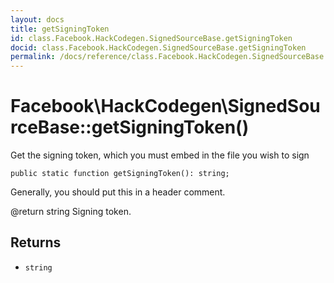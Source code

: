 ```yaml
---
layout: docs
title: getSigningToken
id: class.Facebook.HackCodegen.SignedSourceBase.getSigningToken
docid: class.Facebook.HackCodegen.SignedSourceBase.getSigningToken
permalink: /docs/reference/class.Facebook.HackCodegen.SignedSourceBase.getSigningToken.md
---
```

# Facebook\\HackCodegen\\SignedSourceBase::getSigningToken()




Get the signing token, which you must embed in the file you wish to sign




``` Hack
public static function getSigningToken(): string;
```




Generally, you should put this in a header comment.




@return string  Signing token.




## Returns




- ` string `